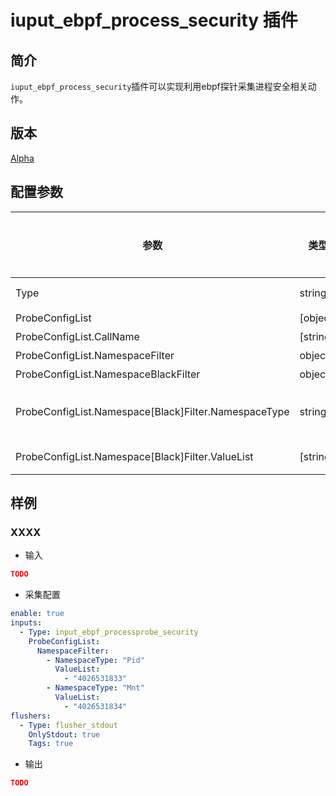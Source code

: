# iuput_ebpf_process_security 插件

## 简介

`iuput_ebpf_process_security`插件可以实现利用ebpf探针采集进程安全相关动作。

## 版本

[Alpha](../stability-level.md)

## 配置参数

|  **参数**  |  **类型**  |  **是否必填**  |  **默认值**  |  **说明**  |
| --- | --- | --- | --- | --- |
|  Type  |  string  |  是  |  /  |  插件类型。固定为iuput\_ebpf\_process\_security  |
|  ProbeConfigList  |  \[object\]  |  是  |  /  |  插件配置参数列表  |
|  ProbeConfigList.CallName  |  \[string\]  |  否  |  空  |  系统调用函数  |
|  ProbeConfigList.NamespaceFilter  |  object  |  否  |  空  |  命名空间  |
|  ProbeConfigList.NamespaceBlackFilter  |  object  |  否  |  空  |  命名空间  |
|  ProbeConfigList.Namespace\[Black\]Filter.NamespaceType  |  string  |  是  |  /  |  命名空间类型 \[范围：Uts, Ipc, Mnt, Pid, PidForChildren, Net, Cgroup, User, Time, TimeForChildren\] |
|  ProbeConfigList.Namespace\[Black\]Filter.ValueList  |  \[string\]  |  是  |  /  |  特定命名空间类型对应的取值列表 |

## 样例

### XXXX

* 输入

```json
TODO
```

* 采集配置

```yaml
enable: true
inputs:
  - Type: input_ebpf_processprobe_security
    ProbeConfigList:
      NamespaceFilter:
        - NamespaceType: "Pid"
          ValueList: 
            - "4026531833"
        - NamespaceType: "Mnt"
          ValueList: 
            - "4026531834"
flushers:
  - Type: flusher_stdout
    OnlyStdout: true
    Tags: true
```

* 输出

```json
TODO
```
